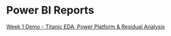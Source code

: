 # Power BI Reports
[Week 1 Demo - Titanic EDA, Power Platform & Residual Analysis](https://app.powerbi.com/groups/5624527f-34f0-4042-af7c-11f9d8352d7f/reports/444e718f-80ec-4232-a3f3-36e5b76679ce/ReportSection)
